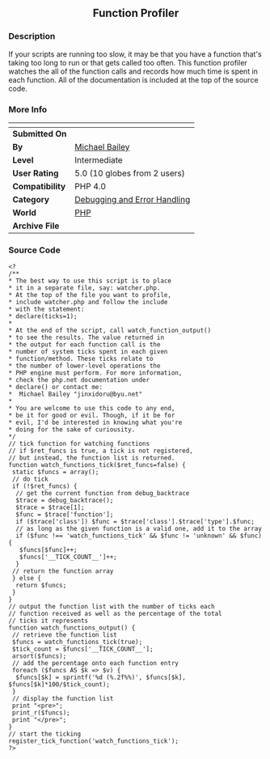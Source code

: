 ﻿<div align="center">

## Function Profiler


</div>

### Description

If your scripts are running too slow, it may be that you have a function that's taking too long to run or that gets called too often. This function profiler watches the all of the function calls and records how much time is spent in each function. All of the documentation is included at the top of the source code.
 
### More Info
 


<span>             |<span>
---                |---
**Submitted On**   |
**By**             |[Michael Bailey](https://github.com/Planet-Source-Code/PSCIndex/blob/master/ByAuthor/michael-bailey.md)
**Level**          |Intermediate
**User Rating**    |5.0 (10 globes from 2 users)
**Compatibility**  |PHP 4\.0
**Category**       |[Debugging and Error Handling](https://github.com/Planet-Source-Code/PSCIndex/blob/master/ByCategory/debugging-and-error-handling__8-6.md)
**World**          |[PHP](https://github.com/Planet-Source-Code/PSCIndex/blob/master/ByWorld/php.md)
**Archive File**   |[](https://github.com/Planet-Source-Code/michael-bailey-function-profiler__8-1404/archive/master.zip)





### Source Code

```
<?
/**
* The best way to use this script is to place
* it in a separate file, say: watcher.php.
* At the top of the file you want to profile,
* include watcher.php and follow the include
* with the statement:
* declare(ticks=1);
*
* At the end of the script, call watch_function_output()
* to see the results. The value returned in
* the output for each function call is the
* number of system ticks spent in each given
* function/method. These ticks relate to
* the number of lower-level operations the
* PHP engine must perform. For more information,
* check the php.net documentation under
* declare() or contact me:
*  Michael Bailey "jinxidoru@byu.net"
*
* You are welcome to use this code to any end,
* be it for good or evil. Though, if it be for
* evil, I'd be interested in knowing what you're
* doing for the sake of curiousity.
*/
// tick function for watching functions
// if $ret_funcs is true, a tick is not registered,
// but instead, the function list is returned.
function watch_functions_tick($ret_funcs=false) {
 static $funcs = array();
 // do tick
 if (!$ret_funcs) {
  // get the current function from debug_backtrace
  $trace = debug_backtrace();
  $trace = $trace[1];
  $func = $trace['function'];
  if ($trace['class']) $func = $trace['class'].$trace['type'].$func;
  // as long as the given function is a valid one, add it to the array
  if ($func !== 'watch_functions_tick' && $func != 'unknown' && $func) {
   $funcs[$func]++;
   $funcs['__TICK_COUNT__']++;
  }
 // return the function array
 } else {
  return $funcs;
 }
}
// output the function list with the number of ticks each
// function received as well as the percentage of the total
// ticks it represents
function watch_functions_output() {
 // retrieve the function list
 $funcs = watch_functions_tick(true);
 $tick_count = $funcs['__TICK_COUNT__'];
 arsort($funcs);
 // add the percentage onto each function entry
 foreach ($funcs AS $k => $v) {
  $funcs[$k] = sprintf('%d (%.2f%%)', $funcs[$k], $funcs[$k]*100/$tick_count);
 }
 // display the function list
 print "<pre>";
 print_r($funcs);
 print "</pre>";
}
// start the ticking
register_tick_function('watch_functions_tick');
?>
```

